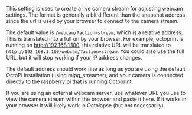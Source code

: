 This setting is used to create a live camera stream for adjusting webcam settings.  The format is generally a bit different than the snapshot address since the url is used by your browser to connect to the camera stream.

The default value is ```/webcam/?action=stream```, which is a relative address.  This is translated into a full url by your browser.  For example, octoprint is running on http://192.168.1.100, this relative URL will be translated to ```http://192.168.1.100/webcam/?action=stream```.  You could also use the full URL, but it will stop working if your IP address changes.  

The default address should work fine as long as you are using the default OctoPi installation (using mjpg_streamer), and your camera is connected directly to the raspberry pi that is running Octoprint.

If you are using an external webcam server, use whatever URL you use to view the camera stream within the browser and paste it here.  If it works in your browser it will likely work in Octolapse (but not necessarily).

